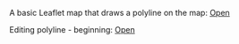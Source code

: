 A basic Leaflet map that draws a polyline on the map: 
[Open](https://gornymooj.github.io/leaflet-popyline-basic.github.io/index.html)

Editing polyline - beginning: 
[Open](https://gornymooj.github.io/leaflet-popyline-basic.github.io/index-poliline2.html)




